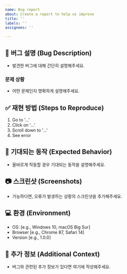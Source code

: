 ```yaml
---
name: Bug report
about: Create a report to help us improve
title: ''
labels: ''
assignees: ''

---
```


## 🐞 버그 설명 (Bug Description)
- 발견한 버그에 대해 간단히 설명해주세요.

### 문제 상황
- 어떤 문제인지 명확하게 설명해주세요.

## ✅ 재현 방법 (Steps to Reproduce)
1. Go to '...'
2. Click on '...'
3. Scroll down to '...'
4. See error

## 🧐 기대되는 동작 (Expected Behavior)
- 올바르게 작동할 경우 기대되는 동작을 설명해주세요.

## 📷 스크린샷 (Screenshots)
- 가능하다면, 오류가 발생하는 상황의 스크린샷을 추가해주세요.

## 💻 환경 (Environment)
- OS: [e.g., Windows 10, macOS Big Sur]
- Browser [e.g., Chrome 87, Safari 14]
- Version [e.g., 1.0.0]

## 📝 추가 정보 (Additional Context)
- 버그와 관련된 추가 정보가 있다면 여기에 작성해주세요.
